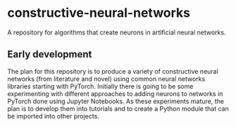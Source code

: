 # constructive-neural-networks
A repository for algorithms that create neurons in artificial neural networks.

## Early development
The plan for this repository is to produce a variety of constructive neural networks (from literature and novel) using common neural networks libraries starting with PyTorch.
Initially there is going to be some experimenting with different approaches to adding neurons to networks in PyTorch done using Jupyter Notebooks.
As these experiments mature, the plan is to develop them into tutorials and to create a Python module that can be imported into other projects.
